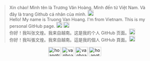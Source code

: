 > Xin chào! Mình tên là Trương Văn Hoàng. Mình đến từ Việt Nam. Và đây là trang Github cá nhân của mình. <img src="https://github.com/user-attachments/assets/49944ff5-07cb-4c0b-b3b5-c58090c52d86" alt="VN" width="19"> \
> Hello! My name is Truong Van Hoang. I'm from Vietnam. This is my personal GitHub page. <img src="https://github.com/user-attachments/assets/7b135e30-0c61-4ea3-a59a-75214a895193" alt="ENG" width="19"> <img src="https://github.com/user-attachments/assets/db3a248d-c310-4512-a23d-319a4b0c84fc" alt="EN" width="19"> \
> 你好！我叫张文煌。我来自越南。这是我的个人 GitHub 页面。<img src="https://github.com/user-attachments/assets/cd5f6d14-536e-4b15-8f1c-80eef0d84cad" alt="CN" width="19"> \
> 你好！我叫張文煌。我來自越南。這是我的個人 GitHub 頁面。<img src="https://github.com/user-attachments/assets/c1bec6d3-063a-4b79-8c4e-d07dab5065b1" alt="TW" width="19">



<p align="center">
<a href="https://linkedin.com/in/hoangtruongvan" target="blank"><img align="center" src="https://raw.githubusercontent.com/rahuldkjain/github-profile-readme-generator/master/src/images/icons/Social/linked-in-alt.svg" alt="hoangtruongvan" height="30" width="40" /></a>
<a href="https://fb.com/vanhoang11082002" target="blank"><img align="center" src="https://raw.githubusercontent.com/rahuldkjain/github-profile-readme-generator/master/src/images/icons/Social/facebook.svg" alt="vanhoang11082002" height="30" width="40" /></a>
<a href="https://instagram.com/vanhoang11082002" target="blank"><img align="center" src="https://raw.githubusercontent.com/rahuldkjain/github-profile-readme-generator/master/src/images/icons/Social/instagram.svg" alt="vanhoang11082002" height="30" width="40" /></a>
<a href="https://codeforces.com/profile/hoangtvph31092" target="blank"><img align="center" src="https://raw.githubusercontent.com/rahuldkjain/github-profile-readme-generator/master/src/images/icons/Social/codeforces.svg" alt="hoangtvph31092" height="30" width="40" /></a>
</p>
